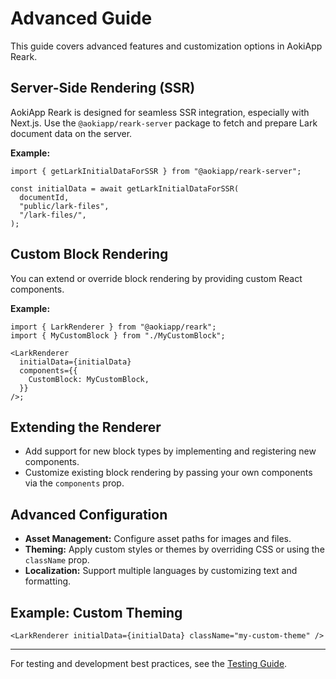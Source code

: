 # Advanced Guide

This guide covers advanced features and customization options in AokiApp Reark.

## Server-Side Rendering (SSR)

AokiApp Reark is designed for seamless SSR integration, especially with Next.js. Use the `@aokiapp/reark-server` package to fetch and prepare Lark document data on the server.

**Example:**

```tsx
import { getLarkInitialDataForSSR } from "@aokiapp/reark-server";

const initialData = await getLarkInitialDataForSSR(
  documentId,
  "public/lark-files",
  "/lark-files/",
);
```

## Custom Block Rendering

You can extend or override block rendering by providing custom React components.

**Example:**

```tsx
import { LarkRenderer } from "@aokiapp/reark";
import { MyCustomBlock } from "./MyCustomBlock";

<LarkRenderer
  initialData={initialData}
  components={{
    CustomBlock: MyCustomBlock,
  }}
/>;
```

## Extending the Renderer

- Add support for new block types by implementing and registering new components.
- Customize existing block rendering by passing your own components via the `components` prop.

## Advanced Configuration

- **Asset Management:** Configure asset paths for images and files.
- **Theming:** Apply custom styles or themes by overriding CSS or using the `className` prop.
- **Localization:** Support multiple languages by customizing text and formatting.

## Example: Custom Theming

```tsx
<LarkRenderer initialData={initialData} className="my-custom-theme" />
```

---

For testing and development best practices, see the [Testing Guide](testing.md).
